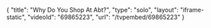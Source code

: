 {
    "title": "Why Do You Shop At Abt?",
    "type": "solo",
    "layout": "iframe-static",
    "videoId": "69865223",
    "url": "\/tvpembed\/69865223"
}